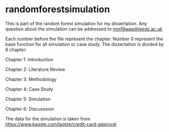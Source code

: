 # randomforestsimulation
This is part of the random forest simulation for my dissertation. Any question about the simulation can be addressed to mm19wap@leeds.ac.uk

Each number before the file represent the chapter. Number 0 represent the base function for all simulation or case study. The dissertation is divided by 6 chapter:

Chapter 1: Introduction

Chapter 2: Literature Review

Chapter 3: Methodology

Chapter 4: Case Study

Chapter 5: Simulation

Chapter 6: Discusssion

The data for the simulation is taken from https://www.kaggle.com/laotse/credit-card-approval
